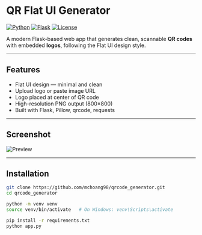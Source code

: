 # QR Flat UI Generator

[![Python](https://img.shields.io/badge/Python-3.8%2B-blue?logo=python)](https://www.python.org/)
[![Flask](https://img.shields.io/badge/Flask-2.x-black?logo=flask)](https://flask.palletsprojects.com/)
[![License](https://img.shields.io/github/license/mchoang98/qrcode_generator)](LICENSE)

A modern Flask-based web app that generates clean, scannable **QR codes** with embedded **logos**, following the Flat UI design style.

---

## Features

- Flat UI design — minimal and clean  
- Upload logo or paste image URL  
- Logo placed at center of QR code  
- High-resolution PNG output (800×800)  
- Built with Flask, Pillow, qrcode, requests

---

## Screenshot

![Preview](https://i.imgur.com/YOUR_SCREENSHOT.png) <!-- Replace with actual screenshot -->

---

## Installation

```bash
git clone https://github.com/mchoang98/qrcode_generator.git
cd qrcode_generator

python -m venv venv
source venv/bin/activate   # On Windows: venv\Scripts\activate

pip install -r requirements.txt
python app.py
